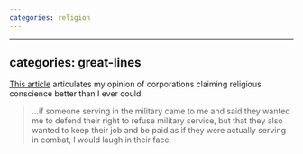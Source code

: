 ```yaml
---
categories: religion
---
```


---
categories: great-lines
---

[This article](https://flowerhorne.com/2013/11/26/get-your-fake-conscience-objections-off-my-lawn/) articulates my opinion of corporations claiming religious conscience better than I ever could:

> ...if someone serving in the military came to me and said they wanted me to defend their right to refuse military service, but that they also wanted to keep their job and be paid as if they were actually serving in combat, I would laugh in their face.